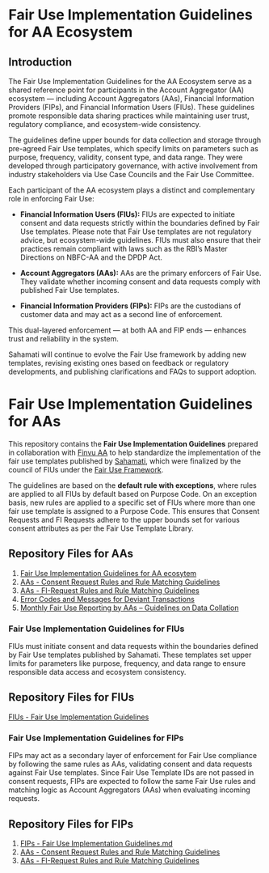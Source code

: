 # Fair Use Implementation Guidelines for AA Ecosystem

## Introduction

The Fair Use Implementation Guidelines for the AA Ecosystem serve as a shared reference point for participants in the Account Aggregator (AA) ecosystem — including Account Aggregators (AAs), Financial Information Providers (FIPs), and Financial Information Users (FIUs). These guidelines promote responsible data sharing practices while maintaining user trust, regulatory compliance, and ecosystem-wide consistency.

The guidelines define upper bounds for data collection and storage through pre-agreed Fair Use templates, which specify limits on parameters such as purpose, frequency, validity, consent type, and data range. They were developed through participatory governance, with active involvement from industry stakeholders via Use Case Councils and the Fair Use Committee.

Each participant of the AA ecosystem plays a distinct and complementary role in enforcing Fair Use:

- **Financial Information Users (FIUs):** FIUs are expected to initiate consent and data requests strictly within the boundaries defined by Fair Use templates. Please note that Fair Use templates are not regulatory advice, but ecosystem-wide guidelines. FIUs must also ensure that their practices remain compliant with laws such as the RBI’s Master Directions on NBFC-AA and the DPDP Act.

- **Account Aggregators (AAs):** AAs are the primary enforcers of Fair Use. They validate whether incoming consent and data requests comply with published Fair Use templates.

- **Financial Information Providers (FIPs):** FIPs are the custodians of customer data and may act as a second line of enforcement.

This dual-layered enforcement — at both AA and FIP ends — enhances trust and reliability in the system.

Sahamati will continue to evolve the Fair Use framework by adding new templates, revising existing ones based on feedback or regulatory developments, and publishing clarifications and FAQs to support adoption.

# Fair Use Implementation Guidelines for AAs

This repository contains the **Fair Use Implementation Guidelines** prepared in collaboration with [Finvu AA](https://finvu.in/) to help standardize the implementation of the fair use templates published by [Sahamati](https://sahamati.org.in/aa-fair-use-template-library/), which were finalized by the council of FIUs under the [Fair Use Framework](https://sahamati.org.in/aa-fair-use-committee/).

The guidelines are based on the **default rule with exceptions**, where rules are applied to all FIUs by default based on Purpose Code. On an exception basis, new rules are applied to a specific set of FIUs where more than one fair use template is assigned to a Purpose Code. This ensures that Consent Requests and FI Requests adhere to the upper bounds set for various consent attributes as per the Fair Use Template Library.

## Repository Files for AAs
1. [Fair Use Implementation Guidelines for AA ecosytem](Implementation%20Guidelines.md)
2. [AAs - Consent Request Rules and Rule Matching Guidelines](Consent%20Request%20Rules%20and%20Rule%20Matching%20Guidelines.md)
3. [AAs - FI-Request Rules and Rule Matching Guidelines](FI-Request%20Rules%20and%20Rule%20Matching%20Guidelines.md)
4. [Error Codes and Messages for Deviant Transactions](https://github.com/Sahamati/fair-use-implementation-guidelines-for-aa/blob/main/AAs%20-%20Fair%20Use%20Implementation%20Guidelines.md#error-codes-and-messages-for-deviant-transactions)
5. [Monthly Fair Use Reporting by AAs – Guidelines on Data Collation](https://github.com/Sahamati/fair-use-implementation-guidelines-for-aa/blob/main/AAs%20-%20Fair%20Use%20Implementation%20Guidelines.md#error-codes-and-messages-for-deviant-transactions)

### Fair Use Implementation Guidelines for FIUs
FIUs must initiate consent and data requests within the boundaries defined by Fair Use templates published by Sahamati. These templates set upper limits for parameters like purpose, frequency, and data range to ensure responsible data access and ecosystem consistency.

## Repository Files for FIUs
[FIUs - Fair Use Implementation Guidelines](https://github.com/Sahamati/fair-use-implementation-guidelines-for-aa/blob/main/FIUs%20-%20Fair%20Use%20Implementation%20Guidelines.md)

### Fair Use Implementation Guidelines for FIPs
FIPs may act as a secondary layer of enforcement for Fair Use compliance by following the same rules as AAs, validating consent and data requests against Fair Use templates. Since Fair Use Template IDs are not passed in consent requests, FIPs are expected to follow the same Fair Use rules and matching logic as Account Aggregators (AAs) when evaluating incoming requests.

## Repository Files for FIPs
1. [FIPs - Fair Use Implementation Guidelines.md](https://github.com/Sahamati/fair-use-implementation-guidelines-for-aa/blob/main/FIPs%20-%20Fair%20Use%20Implementation%20Guidelines.md)
2. [AAs - Consent Request Rules and Rule Matching Guidelines](Consent%20Request%20Rules%20and%20Rule%20Matching%20Guidelines.md)
3. [AAs - FI-Request Rules and Rule Matching Guidelines](FI-Request%20Rules%20and%20Rule%20Matching%20Guidelines.md)

